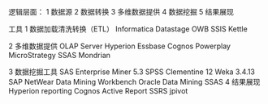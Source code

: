 逻辑层面：
1 数据源
2 数据转换
3 多维数据提供
4 数据挖掘
5 结果展现

工具
1 数据加载清洗转换（ETL）
	Informatica
	Datastage
	OWB
	SSIS
	Kettle

2 多维数据提供 OLAP Server
  Hyperion Essbase
  Cognos Powerplay  
  MicroStrategy
  SSAS
  Mondrian

3 数据挖掘工具
	SAS Enterprise Miner 5.3
	SPSS Clementine 12
	Weka 3.4.13
	SAP NetWear Data Mining Workbench
	Oracle Data Mining
	SSAS
4 结果展现
	Hyperion reporting
    Cognos Active Report
	SSRS
    jpivot
	

